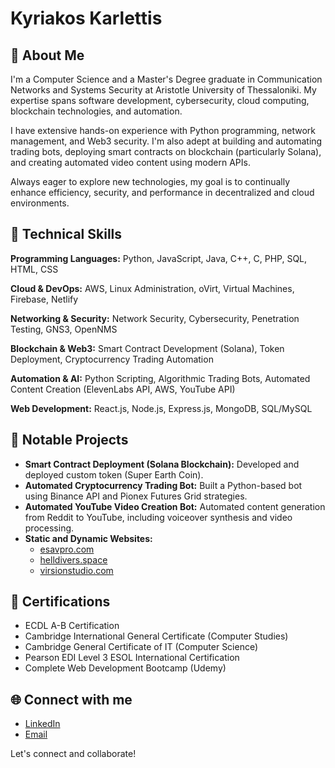 # Kyriakos Karlettis

## 👋 About Me

I'm a Computer Science and a Master's Degree graduate in Communication Networks and Systems Security at Aristotle University of Thessaloniki. My expertise spans software development, cybersecurity, cloud computing, blockchain technologies, and automation.

I have extensive hands-on experience with Python programming, network management, and Web3 security. I'm also adept at building and automating trading bots, deploying smart contracts on blockchain (particularly Solana), and creating automated video content using modern APIs.

Always eager to explore new technologies, my goal is to continually enhance efficiency, security, and performance in decentralized and cloud environments.

## 🔧 Technical Skills

**Programming Languages:** Python, JavaScript, Java, C++, C, PHP, SQL, HTML, CSS

**Cloud & DevOps:** AWS, Linux Administration, oVirt, Virtual Machines, Firebase, Netlify

**Networking & Security:** Network Security, Cybersecurity, Penetration Testing, GNS3, OpenNMS

**Blockchain & Web3:** Smart Contract Development (Solana), Token Deployment, Cryptocurrency Trading Automation

**Automation & AI:** Python Scripting, Algorithmic Trading Bots, Automated Content Creation (ElevenLabs API, AWS, YouTube API)

**Web Development:** React.js, Node.js, Express.js, MongoDB, SQL/MySQL

## 🚀 Notable Projects

- **Smart Contract Deployment (Solana Blockchain):** Developed and deployed custom token (Super Earth Coin).
- **Automated Cryptocurrency Trading Bot:** Built a Python-based bot using Binance API and Pionex Futures Grid strategies.
- **Automated YouTube Video Creation Bot:** Automated content generation from Reddit to YouTube, including voiceover synthesis and video processing.
- **Static and Dynamic Websites:**
  - [esavpro.com](https://www.esavpro.com)
  - [helldivers.space](https://www.helldivers.space)
  - [virsionstudio.com](https://virsionstudio.com)

## 📜 Certifications
- ECDL A-B Certification
- Cambridge International General Certificate (Computer Studies)
- Cambridge General Certificate of IT (Computer Science)
- Pearson EDI Level 3 ESOL International Certification
- Complete Web Development Bootcamp (Udemy)

## 🌐 Connect with me
- [LinkedIn](https://www.linkedin.com/in/kyriakos-karlettis-172a31235)
- [Email](mailto:kyriakoskarlettis@gmail.com)

Let's connect and collaborate!
